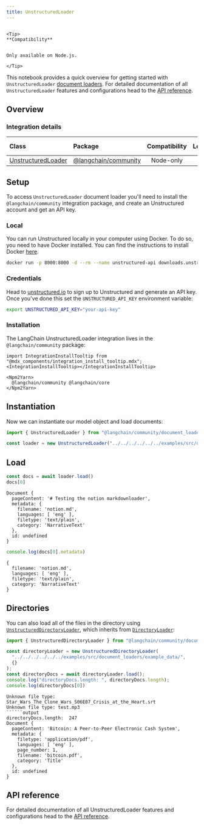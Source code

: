 ```yaml
---
title: UnstructuredLoader
---
```


```{=mdx}

<Tip>
**Compatibility**


Only available on Node.js.

</Tip>

```

This notebook provides a quick overview for getting started with `UnstructuredLoader` [document loaders](/oss/concepts/document_loaders). For detailed documentation of all `UnstructuredLoader` features and configurations head to the [API reference](https://api.js.langchain.com/classes/langchain_community_document_loaders_fs_unstructured.UnstructuredLoader.html).

## Overview

### Integration details

| Class | Package | Compatibility | Local | [PY support](https://python.langchain.com/docs/integrations/document_loaders/unstructured_file) |
| :--- | :--- | :---: | :---: |  :---: |
| [UnstructuredLoader](https://api.js.langchain.com/classes/langchain_community_document_loaders_fs_unstructured.UnstructuredLoader.html) | [@langchain/community](https://api.js.langchain.com/modules/langchain_community_document_loaders_fs_unstructured.html) | Node-only | ✅ | ✅ |

## Setup

To access `UnstructuredLoader` document loader you'll need to install the `@langchain/community` integration package, and create an Unstructured account and get an API key.

### Local

You can run Unstructured locally in your computer using Docker. To do so, you need to have Docker installed. You can find the instructions to install Docker [here](https://docs.docker.com/get-docker/).

```bash
docker run -p 8000:8000 -d --rm --name unstructured-api downloads.unstructured.io/unstructured-io/unstructured-api:latest --port 8000 --host 0.0.0.0
```

### Credentials

Head to [unstructured.io](https://unstructured.io/api-key-hosted) to sign up to Unstructured and generate an API key. Once you've done this set the `UNSTRUCTURED_API_KEY` environment variable:

```bash
export UNSTRUCTURED_API_KEY="your-api-key"
```

### Installation

The LangChain UnstructuredLoader integration lives in the `@langchain/community` package:

```{=mdx}
import IntegrationInstallTooltip from "@mdx_components/integration_install_tooltip.mdx";
<IntegrationInstallTooltip></IntegrationInstallTooltip>

<Npm2Yarn>
  @langchain/community @langchain/core
</Npm2Yarn>

```

## Instantiation

Now we can instantiate our model object and load documents:

```typescript
import { UnstructuredLoader } from "@langchain/community/document_loaders/fs/unstructured"

const loader = new UnstructuredLoader("../../../../../../examples/src/document_loaders/example_data/notion.md")
```

## Load

```typescript
const docs = await loader.load()
docs[0]
```

```output
Document {
  pageContent: '# Testing the notion markdownloader',
  metadata: {
    filename: 'notion.md',
    languages: [ 'eng' ],
    filetype: 'text/plain',
    category: 'NarrativeText'
  },
  id: undefined
}
```

```typescript
console.log(docs[0].metadata)
```

```output
{
  filename: 'notion.md',
  languages: [ 'eng' ],
  filetype: 'text/plain',
  category: 'NarrativeText'
}
```

## Directories

You can also load all of the files in the directory using [`UnstructuredDirectoryLoader`](https://api.js.langchain.com/classes/langchain.document_loaders_fs_unstructured.UnstructuredDirectoryLoader.html), which inherits from [`DirectoryLoader`](/oss/integrations/document_loaders/file_loaders/directory):

```typescript
import { UnstructuredDirectoryLoader } from "@langchain/community/document_loaders/fs/unstructured";

const directoryLoader = new UnstructuredDirectoryLoader(
  "../../../../../../examples/src/document_loaders/example_data/",
  {}
);
const directoryDocs = await directoryLoader.load();
console.log("directoryDocs.length: ", directoryDocs.length);
console.log(directoryDocs[0])

```

```output
Unknown file type: Star_Wars_The_Clone_Wars_S06E07_Crisis_at_the_Heart.srt
Unknown file type: test.mp3
``````output
directoryDocs.length:  247
Document {
  pageContent: 'Bitcoin: A Peer-to-Peer Electronic Cash System',
  metadata: {
    filetype: 'application/pdf',
    languages: [ 'eng' ],
    page_number: 1,
    filename: 'bitcoin.pdf',
    category: 'Title'
  },
  id: undefined
}
```

## API reference

For detailed documentation of all UnstructuredLoader features and configurations head to the [API reference](https://api.js.langchain.com/classes/langchain_community_document_loaders_fs_unstructured.UnstructuredLoader.html).
